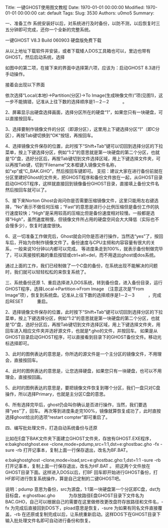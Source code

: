 Title: 一键GHOST使用图文教程
Date: 1970-01-01 00:00:00
Modified: 1970-01-01 00:00:00
cat: default
Tags: 
Slug: 3530
Authors: u0mo5 
Summary: 

一、准备工作
系统安装好以后，对系统进行及时备份，以防不测，以后恢复时三五分钟即可完成，还你一个全新的完整系统。

一键GHOST V8.3 Build 060903 硬盘版免费下载

从以上地址下载软件并安装，或者下载矮人DOS工具箱也可以，里边也带有GHOST。然后启动系统，选择



如图中的第二项，在接下来的界面中选择第六项，应该为：启动GHOST 8.3进行手动操作。

接着会出现以下界面

依次选择“Local(本地)→Partition(分区)→To Image(生成映像文件)”项(见图1)，这一步不能搞错，记准从上往下数的选择顺序是1－2－2           。




2、屏幕显示出硬盘选择画面，选择分区所在的硬盘“1”，如果您只有一块硬盘，可以直接按回车。






3、选择要制作镜像文件的分区（即源分区），这里用上下键选择分区“1”（即C分区），再按Tab键切换到“OK“按钮，再按回车。



4、选择镜像文件保存的位置，此时按下“Shift+Tab”键可以切回到选择分区的下拉菜单，按上下键选择分区，例如“1:2”的意思就是第一块硬盘的第二个分区，也就是“D”盘，选好分区后，再按Tab键切到文件选择区域，用上下键选择文件夹，可以再按Tab键，切到“Filename”文本框键入镜像文件名称，如“xp”或“C_BAK.GHO”，然后按回车键即可。
支招：建议大家在进行备份前就在分区里建好Ghost的文件夹，把GHOST程序和备份文件放在一起，从GHOST目录启动GHOST程序，这样就直接回到镜像备份GHOST目录，直接填上备份文件名然后按回车就可以了。



5、接下来Norton Ghost会询问你是否需要压缩镜像文件，这里只能用左右键选择，“No”表示不做任何压缩；“Fast”的意思是进行小比例压缩但是备份工作的执行速度较快；“High”是采用较高的压缩比但是备份速度相对较慢。一般都是选择“High”，虽然速度稍慢，但镜像文件所占用的硬盘空间会大大降低（实际也不会慢多少），恢复时速度很快。


6、这一切准备工作做完后，Ghost就会问你是否进行操作，当然选“yes”了，按回车后，开始为你制作镜像文件了。备份速度与CPU主频和内容容量有很大的关系，一般来说10分钟以内都可以完成。
等进度条走到100%，就表示备份制做完毕了，可以真接按机箱的重启按钮或ctrl+alt+del，而不用退出ghost或dos系统。


通过上面的工作，我们已经制做了一个C盘的备份，在系统出现不能解决的问题时，我们就可以轻轻松松的来恢复系统了。

三、系统备份还原
1、重启选择进入DOS系统，转到备份盘，进入备份目录，运行GHOST程序，选择Local→Partition→From Image （注意这次是“From Image”项），恢复到系统盘。记准从上往下数的选择顺序是1－2－3           ，完成后RESET           重启。

2、选择镜像文件保存的位置，此时按下“Shift+Tab”键可以切回到选择分区的下拉菜单，按上下键选择分区，例如“1:2”的意思就是第一块硬盘的第二个分区，也就是“D”盘，选好分区后，再按Tab键切到文件选择区域，用上下键选择文件夹，用回车进入相应文件夹并选好源文件，也就是*.gho的文件，并按回车。
如果是从GHOST目录启动GHOST程序，可以直接看到目录下的GHOST备份文件。移动光标选择即可。


3、此时的图例表达的意思是，你所选的源文件是一个主分区的镜像文件，不用理会，直接按回车。


4、此时的图例表达的意思是，让您选择硬盘，如果您只有一块硬盘，也可以不用理会，直接按回画。


5、此时的图例表达的意思是，要把镜像文件恢复到哪个分区，我们一盘只对C盘操作，所以选择Primary，也就是主分区C盘的意思。


6、所有选择完毕后，ghost仍会叫你确认是否进行操作，当然，我们要选择“yes”了，回车。
再次等到进度条走完100%，镜像就算恢复成功了，此时直按选择ghost给出的选项“restart compter”即可重启了。


四、编写批处理文件，打造自动系统备份与还原

比如在E盘下BAK文件夹下面建立GHOST文件夹，存放有GHOST.EXE程序，
e:bakghostghost.exe -clone,mode=pdump,src=1:1,dst=e:ghostbac.gho -fx -sure -rb
打开记事本，复制上面一行保存退出，改名为BF.BAT。

e:bakghostghost -clone,mode=load,src=e:ghostbac.gho:1,dst=1:1 -sure -rb
打开记事本，复制上面一行保存退出，改名为HF.BAT 。
把这两个文件放在GHOST目录下面。这样进入DOS以后，打BF 回车即开始进行GHOST备份，打HF即可进行恢复系统操作，算是自己定制的二键GHOST吧。

说明：pdump 意思为备份，src为源盘，1:1第一块硬盘第一个分区即C盘，dst为目标盘，e:ghostbac.gho           为存放路径E盘GHOST目录下文件名为BAC.GHO，自己可以根据自己的需要在这里做修改更改盘符存放路径和文件名，-fx 为完成后直接回到DOS下，pload意思是恢复，-sure 为如果有同名文件直接覆盖，-rb 在还原或复制完成以后，让系统重新启动。这样DOS下在GHOST目录下输入批处理文件名即可自动进行备份和恢复。
